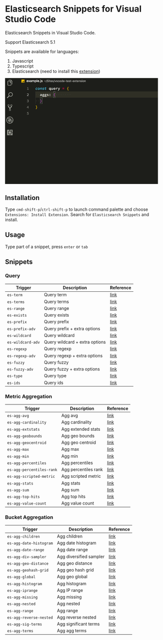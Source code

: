 # Elasticsearch Snippets for Visual Studio Code
Elasticsearch Snippets in Visual Studio Code. 

Support Elasticsearch 5.1

Snippets are available for languages: 
1. Javascript
2. Typescript
3. Elasticsearch (need to install this [extension](https://marketplace.visualstudio.com/items?itemName=ria.elastic))

![elasticsearch snippet usage](https://github.com/deerawan/vscode-elasticsearch-snippets/raw/master/images/usage.gif)

## Installation
Type `cmd-shift-p`/`ctrl-shift-p` to launch command palette and choose `Extensions: Install Extension`. Search for `Elasticsearch Snippets` and install.

## Usage
Type part of a snippet, press `enter` or `tab`

## Snippets

### Query
| Trigger | Description | Reference |
| ------- | ----------- | ---- |
| `es-term` | Query term  | [link](https://www.elastic.co/guide/en/elasticsearch/reference/5.1/query-dsl-term-query.html) |
| `es-terms` | Query terms  | [link](https://www.elastic.co/guide/en/elasticsearch/reference/5.1/query-dsl-terms-query.html) |
| `es-range` | Query range | [link](https://www.elastic.co/guide/en/elasticsearch/reference/5.1/query-dsl-range-query.html) |
| `es-exists` | Query exists | [link](https://www.elastic.co/guide/en/elasticsearch/reference/5.1/query-dsl-exists-query.html) |
| `es-prefix` | Query prefix | [link](https://www.elastic.co/guide/en/elasticsearch/reference/5.1/query-dsl-prefix-query.html) |
| `es-prefix-adv` | Query prefix + extra options | [link](https://www.elastic.co/guide/en/elasticsearch/reference/5.1/query-dsl-prefix-query.html) |
| `es-wildcard` | Query wildcard | [link](https://www.elastic.co/guide/en/elasticsearch/reference/5.1/query-dsl-wildcard-query.html) |
| `es-wildcard-adv` | Query wildcard + extra options | [link](https://www.elastic.co/guide/en/elasticsearch/reference/5.1/query-dsl-wildcard-query.html) |
| `es-regexp` | Query regexp | [link](https://www.elastic.co/guide/en/elasticsearch/reference/5.1/query-dsl-regexp-query.html) |
| `es-regexp-adv` | Query regexp + extra options | [link](https://www.elastic.co/guide/en/elasticsearch/reference/5.1/query-dsl-regexp-query.html) |
| `es-fuzzy` | Query fuzzy | [link](https://www.elastic.co/guide/en/elasticsearch/reference/5.1/query-dsl-fuzzy-query.html) |
| `es-fuzzy-adv` | Query fuzzy + extra options | [link](https://www.elastic.co/guide/en/elasticsearch/reference/5.1/query-dsl-fuzzy-query.html) |
| `es-type` | Query type | [link](https://www.elastic.co/guide/en/elasticsearch/reference/5.1/query-dsl-type-query.html) |
| `es-ids` | Query ids | [link](https://www.elastic.co/guide/en/elasticsearch/reference/5.1/query-dsl-ids-query.html) |

### Metric Aggregation
| Trigger | Description | Reference |
| ------- | ----------- | ---- |
| `es-agg-avg` | Agg avg  | [link](https://www.elastic.co/guide/en/elasticsearch/reference/5.1/search-aggregations-metrics-avg-aggregation.html) |
| `es-agg-cardinality` | Agg cardinality  | [link](https://www.elastic.co/guide/en/elasticsearch/reference/5.1/search-aggregations-metrics-cardinality-aggregation.html) |
| `es-agg-extstats` | Agg extended stats  | [link](https://www.elastic.co/guide/en/elasticsearch/reference/5.1/search-aggregations-metrics-extendedstats-aggregation.html) |
| `es-agg-geobounds` | Agg geo bounds  | [link](https://www.elastic.co/guide/en/elasticsearch/reference/5.1/search-aggregations-metrics-geobounds-aggregation.html) |
| `es-agg-geocentroid` | Agg geo centroid  | [link](https://www.elastic.co/guide/en/elasticsearch/reference/5.1/search-aggregations-metrics-geocentroid-aggregation.html) |
| `es-agg-max` | Agg max  | [link](https://www.elastic.co/guide/en/elasticsearch/reference/5.1/search-aggregations-metrics-max-aggregation.html) |
| `es-agg-min` | Agg min  | [link](https://www.elastic.co/guide/en/elasticsearch/reference/5.1/search-aggregations-metrics-min-aggregation.html) |
| `es-agg-percentiles` | Agg percentiles  | [link](https://www.elastic.co/guide/en/elasticsearch/reference/5.1/search-aggregations-metrics-percentile-aggregation.html) |
| `es-agg-percentiles-rank` | Agg percentiles rank  | [link](https://www.elastic.co/guide/en/elasticsearch/reference/5.1/search-aggregations-metrics-percentile-rank-aggregation.html) |
| `es-agg-scripted-metric` | Agg scripted metric  | [link](https://www.elastic.co/guide/en/elasticsearch/reference/5.1/search-aggregations-metrics-scripted-metric-aggregation.html) |
| `es-agg-stats` | Agg stats  | [link](https://www.elastic.co/guide/en/elasticsearch/reference/5.1/search-aggregations-metrics-stats-aggregation.html) |
| `es-agg-sum` | Agg sum  | [link](https://www.elastic.co/guide/en/elasticsearch/reference/5.1/search-aggregations-metrics-sum-aggregation.html) |
| `es-agg-top-hits` | Agg top hits  | [link](https://www.elastic.co/guide/en/elasticsearch/reference/5.1/search-aggregations-metrics-top-hits-aggregation.html) |
| `es-agg-value-count` | Agg value count  | [link](https://www.elastic.co/guide/en/elasticsearch/reference/5.1/search-aggregations-metrics-valuecount-aggregation.html) |

### Bucket Aggregation
| Trigger | Description | Reference |
| ------- | ----------- | ---- |
| `es-agg-children` | Agg children  | [link](https://www.elastic.co/guide/en/elasticsearch/reference/5.1/search-aggregations-bucket-children-aggregation.html) |
| `es-agg-date-histogram` | Agg date histogram  | [link](https://www.elastic.co/guide/en/elasticsearch/reference/5.1/search-aggregations-bucket-datehistogram-aggregation.html) |
| `es-agg-date-range` | Agg date range  | [link](https://www.elastic.co/guide/en/elasticsearch/reference/5.1/search-aggregations-bucket-daterange-aggregation.html) |
| `es-agg-div-sampler` | Agg diversified sampler  | [link](https://www.elastic.co/guide/en/elasticsearch/reference/5.1/search-aggregations-bucket-diversified-sampler-aggregation.html) |
| `es-agg-geo-distance` | Agg geo distance  | [link](https://www.elastic.co/guide/en/elasticsearch/reference/5.1/search-aggregations-bucket-geodistance-aggregation.html) |
| `es-agg-geohash-grid` | Agg geo hash grid  | [link](https://www.elastic.co/guide/en/elasticsearch/reference/5.1/search-aggregations-bucket-geohashgrid-aggregation.html) |
| `es-agg-global` | Agg geo global  | [link](https://www.elastic.co/guide/en/elasticsearch/reference/5.1/search-aggregations-bucket-global-aggregation.html) |
| `es-agg-histogram` | Agg histogram  | [link](https://www.elastic.co/guide/en/elasticsearch/reference/5.1/search-aggregations-bucket-histogram-aggregation.html) |
| `es-agg-iprange` | Agg IP range  | [link](https://www.elastic.co/guide/en/elasticsearch/reference/5.1/search-aggregations-bucket-iprange-aggregation.html) |
| `es-agg-missing` | Agg missing  | [link](https://www.elastic.co/guide/en/elasticsearch/reference/5.1/search-aggregations-bucket-missing-aggregation.html) |
| `es-agg-nested` | Agg nested  | [link](https://www.elastic.co/guide/en/elasticsearch/reference/5.1/search-aggregations-bucket-nested-aggregation.html) |
| `es-agg-range` | Agg range  | [link](https://www.elastic.co/guide/en/elasticsearch/reference/5.1/search-aggregations-bucket-range-aggregation.html) |
| `es-agg-reverse-nested` | Agg reverse nested  | [link](https://www.elastic.co/guide/en/elasticsearch/reference/5.1/search-aggregations-bucket-reverse-nested-aggregation.html) |
| `es-agg-sig-terms` | Agg significant terms  | [link](https://www.elastic.co/guide/en/elasticsearch/reference/5.1/search-aggregations-bucket-significantterms-aggregation.html) |
| `es-agg-terms` | Agg agg terms  | [link](https://www.elastic.co/guide/en/elasticsearch/reference/5.1/search-aggregations-bucket-terms-aggregation.html) |